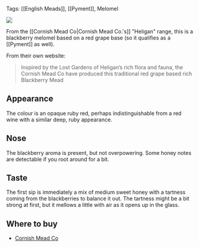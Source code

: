 Tags: [[English Meads]], [[Pyment]], Melomel

![](https://www.cornishmead.co.uk/wp-content/uploads/2016/09/Heligan-Blackberry-Mead.png)

From the [[Cornish Mead Co|Cornish Mead Co.'s]] "Heligan" range, this is a blackberry melomel based on a red grape base (so it qualifies as a [[Pyment]] as well).

From their own website:

> Inspired by the Lost Gardens of Heligan’s rich flora and fauna, the Cornish Mead Co have produced this traditional red grape based rich Blackberry Mead

## Appearance

The colour is an opaque ruby red, perhaps indistinguishable from a red wine with a similar deep, ruby appearance.

## Nose

The blackberry aroma is present, but not overpowering. Some honey notes are detectable if you root around for a bit.

## Taste

The first sip is immediately a mix of medium sweet honey with a tartness coming from the blackberries to balance it out. The tartness might be a bit strong at first, but it mellows a little with air as it opens up in the glass.

## Where to buy

- [Cornish Mead Co](https://www.cornishmead.co.uk/product/heligan-blackberry-mead/)
